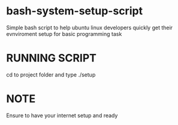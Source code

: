 # bash-system-setup-script
Simple bash script to help ubuntu linux developers quickly get their evnviroment setup for basic programming task


RUNNING SCRIPT
====================

cd to project folder and type ./setup


NOTE
========
Ensure to have your internet setup and ready

